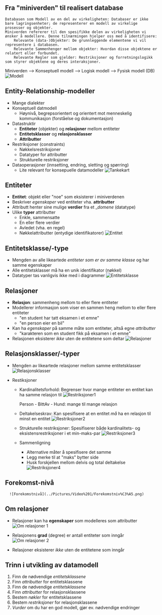 ## Fra "miniverden" til realisert database
    Databasen som Modell av en del av virkeligheten: Databaser er ikke bare lagringsenheter; de representerer en modell av virkelige prosesser og objekter.
    Miniverden refererer til den spesifikke delen av virkeligheten vi ønsker å modellere. Denne tilnærmingen hjelper oss med å identifisere:
        Relevante (data-)Objekter: De grunnleggende elementene vi vil representere i databasen.
        Relevante Sammenhenger mellom objekter: Hvordan disse objektene er relatert eller forbundet.
        Relevante Regler som gjelder: Restriksjoner og forretningslogikk som styrer objektene og deres interaksjoner.
 Miniverden --> Konseptuell modell --> Logisk modell --> Fysisk modell (DB)
      ![Modell](../Pictures/Video%201/Modeller.png)


## Entity-Relationship-modeller
- Mange dialekter
- Konseptuell datmodell
  - Høynivå, begrepsorientert og orientert mot menneskelig kommunikasjon (forståelse og dokumentasjon)
- Datastruktir
  - __Entiteter__ (objekter) og __relasjoner__ mellom entiteter
  - __Entitetsklasser__ og __relasjonsklasser__
  - __Attributter__
- Restriksjoner (constraints)
  - Nøkkelsrestriksjoner
  - Datatyper for attributter
  - Strukturelle restriksjoner
- Dataoperasjoner (innsetting, endring, sletting og spørring)
  - Lite relevant for konsepuelle datamodeller
      ![Tankekart](../Pictures/Video%201/Tankekart.png)

## Entiteter 
- __Entitet__: objekt eller "noe" som eksisterer i miniverdenen
- Beskriver _egenskaper_ ved entiteter vha. __attributter__
- Attributt henter sine mulige __verdier__ fra et __domene_ (datatype)
- Ulike __typer__ attributter
  - Enkle, sammensatte
  - En eller flere verdier
  - Avledet (vha. en regel)
  - Nøkkelattributter (entydige identifikatorer)
      ![Entitet](../Pictures/Video%201/Entitet%20eks.png)
 
## Entitetsklasse/-type
- Mengden av alle likeartede _entiteter som er av samme klasse_ og har samme egenskaper
- Alle entitetsklasser må ha en unik identifikator (nøkkel)
- Datatyper tas vanligvis ikke med i diagrammer
      ![Entitetsklasse](../Pictures/Video%201/Entitetsklasse.png)
 
## Relasjoner
- __Relasjon__: sammenheng mellom to eller flere entiteter
- Modellerer informasjon som viser en sammen heng mellom to eller flere entiteter
  - "en student har tatt eksamen i et emne"
  - "en person eier en bil"
- Kan ha _egenskaper_ på samme måte som entiteter, altså egne _attributter_
  - "karakteren som en student fikk på eksamen i et emne"
- Relasjonen eksisterer _ikke_ uten de entitetene som deltar
      ![Relasjoner](../Pictures/Video%201/Relasjoner.png)

## Relasjonsklasser/-typer
- Mengden av likeartede relasjoner mellom samme entitetsklasser
      ![Relasjonsklasser](../Pictures/Video%201/Relasjonsklasser.png)

- Restiksjoner
  - Kardinalitetsforhold: Begrenser hvor mange entiteter en entitet kan ha samme relasjon til
      ![Restriksjoner1](../Pictures/Video%201/Restriksjoner1.png)

    Person - BittAv - Hund: mange til mange relasjon
  - Deltakelseskrav: Kan spesifisere at en entitet _må_ ha en relasjon til minst en entitet
      ![Restriksjoner2](../Pictures/Video%201/Restriksjoner2.png)

  - Strukturelle restriksjoner: Spesifiserer både kardinalitets- og eksistensrestriksjoner i et min-maks-par
      ![Restriksjoner3](../Pictures/Video%201/Restriksjoner3.png)


  - Sammenligning
    - Alternative måter å spesifisere det samme
    - Legg merke til at "maks" bytter side
    - Husk forskjellen mellom delvis og total deltakelse
      ![Restriksjoner4](../Pictures/Video%201/Restriksjoner4.png)


## Forekomst-nivå
      ![Forekomstnivå](../Pictures/Video%201/Forekomstniv%C3%A5.png)


## Om relasjoner
- Relasjoner kan ha __egenskaper__ som modelleres som attributter
      ![Om relasjoner 1](../Pictures/Video%201/OmRelasjoner1.png)

- Relasjonens __grad__ (degree) er antall entiteter som inngår
      ![Om relasjoner 2](../Pictures/Video%201/OmRelasjoner2.png)

- Relasjoner eksisterer _ikke_ uten de entitetene som inngår

## Trinn i utvikling av datamodell
1. Finn de nødvendige _entitetsklassene_
2. Finn _attributter_ for entitetsklassene
3. Finn de nødvendige _entitetsklassene_
4. Finn _attributter_ for relasjonsklassene
5. Bestem _nøkler_ for entitetsklassene
6. Bestem _restriksjoner_ for relasjonsklassene
7. _Vurder_ om du har en god modell, gjør ev. nødvendige endringer








  
